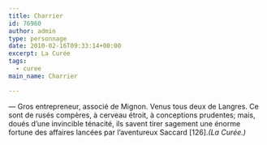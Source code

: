 ```yaml
---
title: Charrier
id: 76960
author: admin
type: personnage
date: 2010-02-16T09:33:14+00:00
excerpt: La Curée
tags:
  - curee
main_name: Charrier

---
```

— Gros entrepreneur, associé de Mignon. Venus tous deux de Langres. Ce sont de rusés compères, à cerveau étroit, à conceptions prudentes; mais, doués d&rsquo;une invincible ténacité, ils savent tirer sagement une énorme fortune des affaires lancées par l&rsquo;aventureux Saccard [126]._(La Curée.)_
